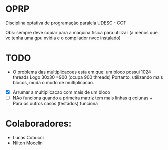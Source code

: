 # OPRP
Disciplina optativa de programação paralela UDESC - CCT

Obs: sempre deve copiar para a maquina física para utilizar (a menos que vc tenha uma gpu nvidia e o compilador nvcc instalado)

# TODO
- O problema das multiplicacoes esta em que: um bloco possui 1024 threads
Logo 30x30 =900 (ocupa 900 threads)
Portanto, utilizando mais blocos, muda o modo de multiplicacao.
- [x] Arrumar a multiplicacao com mais de um bloco
- [ ] NAo funciona quando a primeira matriz tem mais linhas q colunas + Para os outros casos (testados) funciona

# Colaboradores:
- Lucas Cobucci
- Nilton Mocelin


